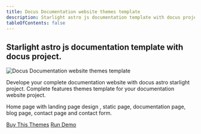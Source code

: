 ```yaml
---
title: Docus Documentation website themes template
description: Starlight astro js documentation template with docus project.
tableOfContents: false
---
```

## Starlight astro js documentation template with docus project.

![Docus Documentation website themes template](https://wsrv.nl/?url=https://public-files.gumroad.com/4cr522yqjquoxm4yg3xkvc665c7t&w=800&output=webp)

Develope your complete documentation website with docus astro starlight project. Complete features themes template for your documentation website project.

Home page with landing page design , static page, documentation page, blog page, contact page and contact form.

<a href="https://creativitaz.gumroad.com/l/starlightastrodocus" class="butona">Buy This Themes</a> 
<a href="https://astrodoc.pages.dev/" class="butona">Run Demo</a> 
